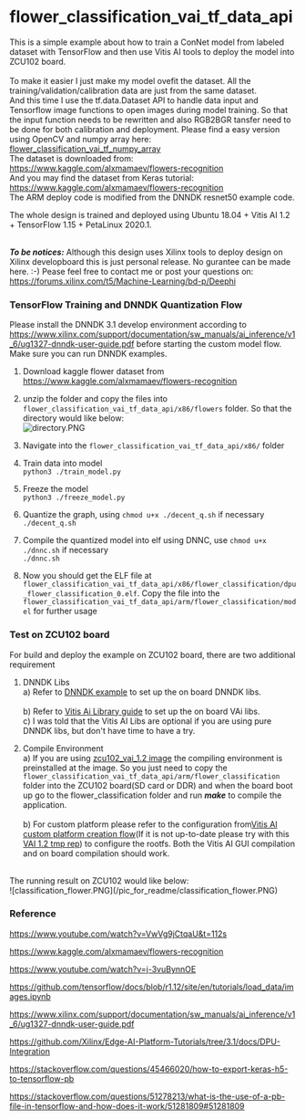 # flower_classification_vai_tf_data_api
This is a simple example about how to train a ConNet model from labeled dataset with TensorFlow and then use Vitis AI tools to deploy the model into ZCU102 board. <br /><br />
To make it easier I just make my model ovefit the dataset. All the training/validation/calibration data are just from the same dataset. <br /> 
And this time I use the tf.data.Dataset API to handle data input and Tensorflow image functions to open images during model training. So that the input function needs to be rewritten and also RGB2BGR tansfer need to be done for both calibration and deployment. Please find a easy version using OpenCV and numpy array here: [flower_classification_vai_tf_numpy_array](https://github.com/gewuek/flower_classification_vai_tf_numpy_array)<br />
The dataset is downloaded from: https://www.kaggle.com/alxmamaev/flowers-recognition <br />
And you may find the dataset from Keras tutorial: https://www.kaggle.com/alxmamaev/flowers-recognition <br />
The ARM deploy code is modified from the DNNDK resnet50 example code. <br />

The whole design is trained and deployed using Ubuntu 18.04 + Vitis AI 1.2 + TensorFlow 1.15 + PetaLinux 2020.1. <br />
<br />

***To be notices:*** Although this design uses Xilinx tools to deploy design on Xilinx developboard this is just personal release. No gurantee can be made here. :-) Pease feel free to contact me or post your questions on:  <br />
https://forums.xilinx.com/t5/Machine-Learning/bd-p/Deephi <br />


### TensorFlow Training and DNNDK Quantization Flow
Please install the DNNDK 3.1 develop environment according to https://www.xilinx.com/support/documentation/sw_manuals/ai_inference/v1_6/ug1327-dnndk-user-guide.pdf before starting the custom model flow.
Make sure you can run DNNDK examples.

1. Download kaggle flower dataset from https://www.kaggle.com/alxmamaev/flowers-recognition <br />
2. unzip the folder and copy the files into ```flower_classification_vai_tf_data_api/x86/flowers``` folder. So that the directory would like below: <br />
![directory.PNG](/pic_for_readme/directory.PNG)

3. Navigate into the ```flower_classification_vai_tf_data_api/x86/``` folder <br />
4. Train data into model <br />
```python3 ./train_model.py``` <br />
5. Freeze the model <br />
```python3 ./freeze_model.py``` <br />
6. Quantize the graph, using ```chmod u+x ./decent_q.sh``` if necessary <br />
```./decent_q.sh``` <br />
7. Compile the quantized model into elf using DNNC, use ```chmod u+x ./dnnc.sh``` if necessary <br />
```./dnnc.sh``` <br />
12. Now you should get the ELF file at ```flower_classification_vai_tf_data_api/x86/flower_classification/dpu_flower_classification_0.elf```. Copy the file into the ```flower_classification_vai_tf_data_api/arm/flower_classification/model``` for further usage <br />

### Test on ZCU102 board
For build and deploy the example on ZCU102 board, there are two additional requirement <br />
1. DNNDK Libs <br />
a) Refer to [DNNDK example](https://github.com/Xilinx/Vitis-AI/tree/v1.2/mpsoc) to set up the on board DNNDK libs. <br /><br />
b) Refer to [Vitis Ai Library guide](https://github.com/Xilinx/Vitis-AI/tree/v1.2/Vitis-AI-Library) to set up the on board VAi libs. <br />
c) I was told that the Vitis AI Libs are optional if you are using pure DNNDK libs, but don't have time to have a try.<br />

2. Compile Environment <br />
a) If you are using [zcu102_vai_1.2 image](https://www.xilinx.com/bin/public/openDownload?filename=xilinx-zcu102-dpu-v2020.1-v1.2.0.img.gz) the compiling environment is preinstalled at the image. So you just need to copy the ```flower_classification_vai_tf_data_api/arm/flower_classification``` folder into the ZCU102 board(SD card or DDR) and when the board boot up go to the flower_classification folder and run ***make*** to compile the application. <br /><br />
b) For custom platform please refer to the configuration from[Vitis AI custom platform creation flow](https://github.com/gewuek/vitis_ai_custom_platform_flow)(If it is not up-to-date please try with this [VAI 1.2 tmp rep](https://github.com/gewuek/vitis_ai_custom_platform_v1.2_tmp)) to configure the rootfs. Both the Vitis AI GUI compilation and on board compilation should work. <br />
<br />
The running result on ZCU102 would like below:<br />
![classification_flower.PNG](/pic_for_readme/classification_flower.PNG)<br />

### Reference

https://www.youtube.com/watch?v=VwVg9jCtqaU&t=112s

https://www.kaggle.com/alxmamaev/flowers-recognition

https://www.youtube.com/watch?v=j-3vuBynnOE

https://github.com/tensorflow/docs/blob/r1.12/site/en/tutorials/load_data/images.ipynb

https://www.xilinx.com/support/documentation/sw_manuals/ai_inference/v1_6/ug1327-dnndk-user-guide.pdf

https://github.com/Xilinx/Edge-AI-Platform-Tutorials/tree/3.1/docs/DPU-Integration

https://stackoverflow.com/questions/45466020/how-to-export-keras-h5-to-tensorflow-pb

https://stackoverflow.com/questions/51278213/what-is-the-use-of-a-pb-file-in-tensorflow-and-how-does-it-work/51281809#51281809
